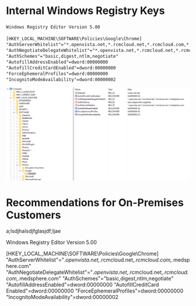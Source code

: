 # Internal Windows Registry Keys


```
Windows Registry Editor Version 5.00

[HKEY_LOCAL_MACHINE\SOFTWARE\Policies\Google\Chrome]
"AuthServerWhitelist"="*.openvista.net,*.rcmcloud.net,*.rcmcloud.com,*.medsphere.com"
"AuthNegotiateDelegateWhitelist"="*.openvista.net,*.rcmcloud.net,*.rcmcloud.com,*.medsphere.com"
"AuthSchemes"="basic,digest,ntlm,negotiate"
"AutofillAddressEnabled"=dword:00000000
"​Autofill​Credit​Card​Enabled"=dword:00000000
"ForceEphemeralProfiles"=dword:00000000
"IncognitoModeAvailability"=dword:00000002
```

![image.png](/.attachments/image-6f14760d-4aac-4c21-abd9-c81e5508a5ed.png)

# Recommendations for On-Premises Customers

a;lsdjhalsdjfglasjdf;ljae

Windows Registry Editor Version 5.00

[HKEY_LOCAL_MACHINE\SOFTWARE\Policies\Google\Chrome]
"AuthServerWhitelist"="*.openvista.net,*.rcmcloud.net,*.rcmcloud.com,*.medsphere.com"
"AuthNegotiateDelegateWhitelist"="*.openvista.net,*.rcmcloud.net,*.rcmcloud.com,*.medsphere.com"
"AuthSchemes"="basic,digest,ntlm,negotiate"
"AutofillAddressEnabled"=dword:00000000
"​Autofill​Credit​Card​Enabled"=dword:00000000
"ForceEphemeralProfiles"=dword:00000000
"IncognitoModeAvailability"=dword:00000002